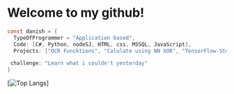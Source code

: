# Welcome to my github!


```c#
const danish = {
  TypeOfProgrammer = "Application based",
  Code: [C#, Python, nodeSJ, HTML, css, MSSQL, JavaScript],
  Projects: ["OCR Funcktions", "Calulate using NN XOR", "TensorFlow-Stock-API"],

 challenge: "Learn what i couldn't yesterday"
}
```

[![Top Langs](https://github-readme-stats.vercel.app/api/top-langs/?username=mart337i&exclude_repo=TensorFlow-Stock-API,anuraghazra.github.io)]



